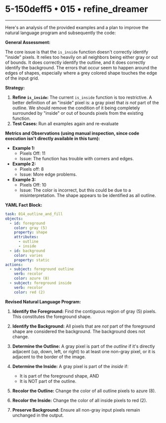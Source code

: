 # 5-150deff5 • 015 • refine_dreamer

---
Here's an analysis of the provided examples and a plan to improve the natural language program and subsequently the code:

**General Assessment:**

The core issue is that the `is_inside` function doesn't correctly identify "inside" pixels. It relies too heavily on all neighbors being either gray or out of bounds. It does correctly identify the outline, and it does correctly identify the background. The errors that occur seem to happen around the edges of shapes, especially where a grey colored shape touches the edge of the input grid.

**Strategy:**

1.  **Refine `is_inside`:** The current `is_inside` function is too restrictive. A better definition of an "inside" pixel is: a gray pixel that *is not* part of the outline. We should remove the condition of it being completely surrounded by "inside" or out of bounds pixels from the existing function.
2. **Test Cases:** Run all examples again and re-evaluate

**Metrics and Observations (using manual inspection, since code execution isn't directly available in this turn):**

*   **Example 1:**
    *   Pixels Off: 11
    *   Issue: The function has trouble with corners and edges.
*   **Example 2:**
    *   Pixels off: 8
    *   Issue: More edge problems.
*   **Example 3:**
    *   Pixels Off: 10
    *   Issue: The color is incorrect, but this could be due to a misinterpretation. The shape appears to be identified as all outline.

**YAML Fact Block:**

```yaml
task: 014_outline_and_fill
objects:
  - id: foreground
    color: gray (5)
    property: shape
    attributes:
      - outline
      - inside
  - id: background
    color: varies
    property: static
actions:
  - subject: foreground outline
    verb: recolor
    color: azure (8)
  - subject: foreground inside
    verb: recolor
    color: red (2)
```

**Revised Natural Language Program:**

1.  **Identify the Foreground:** Find the contiguous region of gray (5) pixels. This constitutes the foreground shape.

2.  **Identify the Background:** All pixels that are *not* part of the foreground shape are considered the background. The background does not change.

3.  **Determine the Outline:** A gray pixel is part of the *outline* if it's directly adjacent (up, down, left, or right) to at least one non-gray pixel, or it is adjacent to the border of the image.

4.  **Determine the Inside:** A gray pixel is part of the *inside* if:
    *   It is part of the foreground shape, AND
    *   It is NOT part of the outline.

5.  **Recolor the Outline:** Change the color of all outline pixels to azure (8).

6.  **Recolor the Inside:** Change the color of all inside pixels to red (2).

7.  **Preserve Background:** Ensure all non-gray input pixels remain unchanged in the output.


